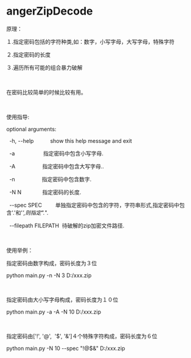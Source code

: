 # angerZipDecode

原理：

１.指定密码包括的字符种类,如：数字，小写字母，大写字母，特殊字符

２.指定密码的长度

３.遍历所有可能的组合暴力破解

 

在密码比较简单的时候比较有用。

 

使用指导:

optional arguments:

  -h, --help           show this help message and exit
  
  -a                   指定密码中包含小写字母.
  
  -A                  指定密码中包含大写字母..
  
  -n                  指定密码中包含数字.
  
  -N N              指定密码的长度.
  
  --spec SPEC         单独指定密码中包含的字符，字符串形式,指定密码中包含'.'和'*',则指定".*".
  
  --filepath FILEPATH  待破解的zip加密文件路径.

 

使用举例：

指定密码由数字构成，密码长度为３位

python main.py -n -N 3 D:/xxx.zip

 

指定密码由大小写字母构成，密码长度为１０位

python main.py -a -A -N 10 D:/xxx.zip

 

指定密码由['!', '@',  '$', '&']４个特殊字符构成，密码长度为６位

python main.py -N 10 --spec "!@$&" D:/xxx.zip

